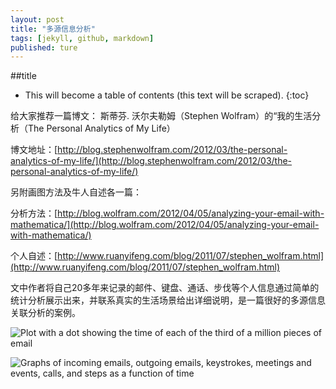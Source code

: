```yaml
---
layout: post
title: "多源信息分析"
tags: [jekyll, github, markdown]
published: ture
---
```



##title

- This will become a table of contents (this text will be scraped).
{:toc}

给大家推荐一篇博文：
斯蒂芬. 沃尔夫勒姆（Stephen Wolfram）的“我的生活分析（The Personal Analytics of My Life）

博文地址：[http://blog.stephenwolfram.com/2012/03/the-personal-analytics-of-my-life/](http://blog.stephenwolfram.com/2012/03/the-personal-analytics-of-my-life/)

另附画图方法及牛人自述各一篇：

分析方法：[http://blog.wolfram.com/2012/04/05/analyzing-your-email-with-mathematica/](http://blog.wolfram.com/2012/04/05/analyzing-your-email-with-mathematica/)

个人自述：[http://www.ruanyifeng.com/blog/2011/07/stephen_wolfram.html](http://www.ruanyifeng.com/blog/2011/07/stephen_wolfram.html)

文中作者将自己20多年来记录的邮件、键盘、通话、步伐等个人信息通过简单的统计分析展示出来，并联系真实的生活场景给出详细说明，是一篇很好的多源信息关联分析的案例。

![Plot with a dot showing the time of each of the third of a million pieces of email](http://blog.stephenwolfram.com/data/uploads/2012/03/outgoing-mail-diurnal-image.png)

![Graphs of incoming emails, outgoing emails, keystrokes, meetings and events, calls, and steps as a function of time](http://blog.stephenwolfram.com/data/uploads/2012/03/stacked-distributions-image1.png)
